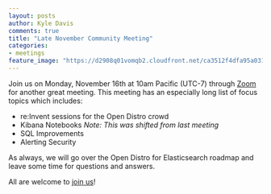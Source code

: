 ```yaml
---
layout: posts
author: Kyle Davis
comments: true
title: "Late November Community Meeting"
categories:
- meetings
feature_image: "https://d2908q01vomqb2.cloudfront.net/ca3512f4dfa95a03169c5a670a4c91a19b3077b4/2019/03/26/open_disto-elasticsearch-logo-800x400.jpg"
---
```


Join us on Monday, November 16th at 10am Pacific (UTC-7) through [Zoom](https://www.meetup.com/Open-Distro-for-Elasticsearch-Meetup-Group/events/thmcwrybcpbvb/) for another great meeting. This meeting has an especially long list of focus topics which includes:

* re:Invent sessions for the Open Distro crowd
* Kibana Notebooks _Note: This was shifted from last meeting_
* SQL Improvements
* Alerting Security

As always, we will go over the Open Distro for Elasticsearch roadmap and leave some time for questions and answers.

All are welcome to [join us](https://www.meetup.com/Open-Distro-for-Elasticsearch-Meetup-Group/events/thmcwrybcpbvb/)!